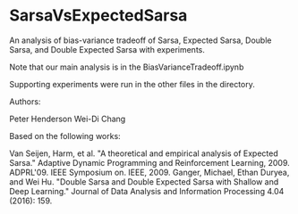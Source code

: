 # SarsaVsExpectedSarsa

An analysis of bias-variance tradeoff of Sarsa, Expected Sarsa, Double Sarsa, and Double Expected Sarsa with experiments.

Note that our main analysis is in the BiasVarianceTradeoff.ipynb

Supporting experiments were run in the other files in the directory.


Authors:

Peter Henderson
Wei-Di Chang


Based on the following works:

Van Seijen, Harm, et al. "A theoretical and empirical analysis of Expected Sarsa." Adaptive Dynamic Programming and Reinforcement Learning, 2009. ADPRL'09. IEEE Symposium on. IEEE, 2009.
Ganger, Michael, Ethan Duryea, and Wei Hu. "Double Sarsa and Double Expected Sarsa with Shallow and Deep Learning." Journal of Data Analysis and Information Processing 4.04 (2016): 159.
